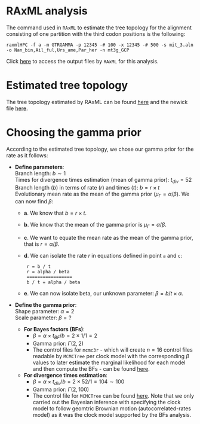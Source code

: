 # RAxML analysis

The command used in `RAxML` to estimate the tree topology for the alignment consisting of one partition with the third codon positions is the following:

```
raxmlHPC -f a -m GTRGAMMA -p 12345 -# 100 -x 12345 -# 500 -s mit_3.aln -o Nan_bin,Ail_ful,Urs_ame,Par_her -n mt3g_GCP
```

Click [here](https://github.com/sabifo4/morpho/blob/master/01_model_parameters/carnivoran_mol_data/mit3/analysis_RAxML) to access the output files by `RAxML` for this analysis.

# Estimated tree topology 

The tree topology estimated by RAxML can be found [here](https://github.com/sabifo4/morpho/blob/master/01_model_parameters/carnivoran_mol_data/mit3/analysis_RAxML/RAxML_bestTree.mt3g_GCP.jpg)
and the newick file [here](https://github.com/sabifo4/morpho/blob/master/01_model_parameters/carnivoran_mol_data/mit3/analysis_RAxML/RAxML_bestTree.mt3g_GCP).

# Choosing the gamma prior

According to the estimated tree topology, we chose our gamma prior for the rate as it follows:  

* **Define parameters**:  
   Branch length: $b\sim 1$  
   Times for divergence times estimation (mean of gamma prior): $t_{div}=52$   
   Branch length ($b$) in terms of rate ($r$) and times ($t$): $b=r\times t$   
   Evolutionary mean rate as the mean of the gamma prior ($\mu_{\Gamma}=\alpha/\beta$). We can now find $\beta$:   
   
     - **a**. We know that $b=r\times t$.   
     - **b**. We know that the mean of the gamma prior is $\mu_{\Gamma}=\alpha/\beta$.
     - **c**. We want to equate the mean rate as the mean of the gamma prior, that is $r=\alpha/\beta$.   
     - **d**. We can isolate the rate $r$ in equations defined in point `a` and `c`:   
		
			r = b / t    
			r = alpha / beta
			=================			
			b / t = alpha / beta
	
     - **e**. We can now isolate beta, our unknown parameter: $\beta=b/t\times \alpha$.



* **Define the gamma prior**:  
   Shape parameter: $\alpha=2$  
   Scale parameter: $\beta=?$    
	- **For Bayes factors (BFs)**:  
	    - $\beta=\alpha\times t_{BF}/b=2\times 1/1=2$  
	    - Gamma prior: $\Gamma(2,2)$  
	    - The control files for `mcmc3r` \- which will create $n=16$ control files readable by `MCMCTree` per clock model with the corresponding $\beta$ values to later estimate the marginal likelihood for each model and then compute the BFs \- can be found [here](https://github.com/sabifo4/morpho/tree/master/02_bayes.model.sel/MCMCtree_ctl_files/carnivoran_mol_data/mit3).  
    - **For divergence times estimation**:  
	   - $\beta=\alpha\times t_{div}/b=2\times 52/1=104\sim 100$  
	   - Gamma prior: $\Gamma(2,100)$  
	   - The control file for `MCMCTree` can be found [here](https://github.com/sabifo4/morpho/tree/master/03_divtimes/MCMCtree_ctl_files/carnivoran_mol_data/mit3). Note that we only carried out the Bayesian inference with specifying the clock model to follow geomtric Brownian motion (autocorrelated-rates model) as it was the clock model supported by the BFs analysis.
